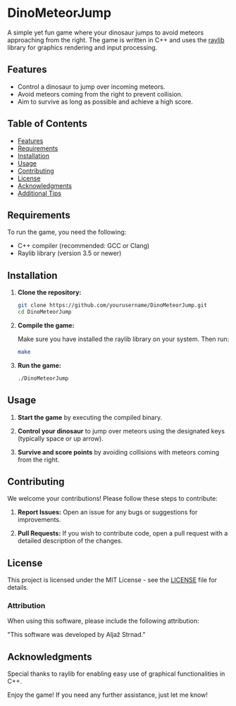 # DinoMeteorJump

A simple yet fun game where your dinosaur jumps to avoid meteors approaching from the right. The game is written in C++ and uses the [raylib](https://www.raylib.com/) library for graphics rendering and input processing.

## Features

- Control a dinosaur to jump over incoming meteors.
- Avoid meteors coming from the right to prevent collision.
- Aim to survive as long as possible and achieve a high score.

## Table of Contents

- [Features](#features)
- [Requirements](#requirements)
- [Installation](#installation)
- [Usage](#usage)
- [Contributing](#contributing)
- [License](#license)
- [Acknowledgments](#acknowledgments)
- [Additional Tips](#additional-tips)

## Requirements

To run the game, you need the following:

- C++ compiler (recommended: GCC or Clang)
- Raylib library (version 3.5 or newer)

## Installation

1. **Clone the repository:**

    ```bash
    git clone https://github.com/yourusername/DinoMeteorJump.git
    cd DinoMeteorJump
    ```

2. **Compile the game:**

    Make sure you have installed the raylib library on your system. Then run:

    ```bash
    make
    ```

3. **Run the game:**

    ```bash
    ./DinoMeteorJump
    ```

## Usage

1. **Start the game** by executing the compiled binary.

2. **Control your dinosaur** to jump over meteors using the designated keys (typically space or up arrow).

3. **Survive and score points** by avoiding collisions with meteors coming from the right.

## Contributing

We welcome your contributions! Please follow these steps to contribute:

1. **Report Issues:** Open an issue for any bugs or suggestions for improvements.

2. **Pull Requests:** If you wish to contribute code, open a pull request with a detailed description of the changes.

## License

This project is licensed under the MIT License - see the [LICENSE](LICENSE) file for details.

### Attribution

When using this software, please include the following attribution:

"This software was developed by Aljaž Strnad."

## Acknowledgments

Special thanks to raylib for enabling easy use of graphical functionalities in C++.


Enjoy the game! If you need any further assistance, just let me know!
